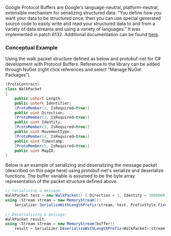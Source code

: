 Google Protocol Buffers are Google's language-neutral, platform-neutral, extensible mechanism for serializing structured data. “You define how you want your data to be structured once, then you can use special generated source code to easily write and read your structured data to and from a variety of data streams and using a variety of languages.” It was implemented in patch 6132. Additional documentation can be found [here](https://developers.google.com/protocol-buffers/).

### Conceptual Example
Using the walk packet structure defined as below and protobuf-net for C# development with Protocol Buffers. Reference to the library can be added through NuGet (right click references and select “Manage NuGet Packages”).

```cs
[ProtoContract]
class WalkPacket
{
    public ushort Length;
    public ushort Identifier;
    [ProtoMember(1, IsRequired=true)]
    public uint Direction;
    [ProtoMember(2, IsRequired=true)]
    public uint Identity;
    [ProtoMember(3, IsRequired=true)]
    public uint MovementType;
    [ProtoMember(4, IsRequired=true)]
    public uint Timestamp;
    [ProtoMember(5, IsRequired=true)]
    public uint MapID;
}
```

Below is an example of serializing and deserializing the message packet (described on this page here) using protobuf-net's serialize and deserialize functions. The buffer variable is assumed to be the byte array representation of the packet structure defined above.

```cs
// Serializing a message:
WalkPacket test = new WalkPacket() { Direction = 1, Identity = 1000000, MapID = 1002, MovementType = 1, Timestamp = (uint)DateTime.Now.Ticks };
using (Stream stream = new MemoryStream())
    Serializer.SerializeWithLengthPrefix(stream, test, PrefixStyle.Fixed32);
 
// Deserializing a message:
WalkPacket result;
using (Stream stream = new MemoryStream(buffer))
    result = Serializer.DeserializeWithLengthPrefix<WalkPacket>(stream, PrefixStyle.Fixed32);
```